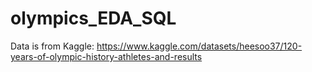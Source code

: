 # olympics_EDA_SQL
Data is from Kaggle: https://www.kaggle.com/datasets/heesoo37/120-years-of-olympic-history-athletes-and-results 
